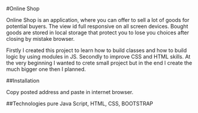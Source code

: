 #Online Shop

Online Shop is an application, where you can offer to sell a lot of goods for potential buyers.
The view id full responsive on all screen devices.
Bought goods are stored in local storage that protect you to lose you choices after closing by mistake browser.

Firstly I created this project to learn how to build classes and how to build logic by using modules in JS.
Secondly to improve CSS and HTML skills. 
At the very beginning I wanted to crete small project but in the end I create the much bigger one then I planned.

##Installation

Copy posted address and paste in internet browser.

##Technologies
pure Java Script, HTML, CSS, BOOTSTRAP

